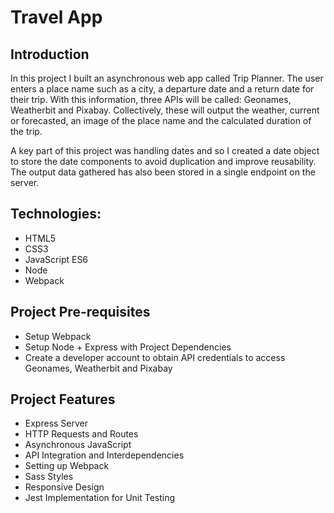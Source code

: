 # Travel App

## Introduction
In this project I built an asynchronous web app called Trip Planner. The user enters a place name such as a city, a departure date and a return date for their trip. With this information, three APIs will be called: Geonames, Weatherbit and Pixabay. Collectively, these will output the weather, current or forecasted, an image of the place name and the calculated duration of the trip.

A key part of this project was handling dates and so I created a date object to store the date components to avoid duplication and improve reusability. The output data gathered has also been stored in a single endpoint on the server.

## Technologies:
- HTML5
- CSS3
- JavaScript ES6
- Node
- Webpack

## Project Pre-requisites
- Setup Webpack
- Setup Node + Express with Project Dependencies
- Create a developer account to obtain API credentials to access Geonames, Weatherbit and Pixabay

## Project Features
- Express Server
- HTTP Requests and Routes
- Asynchronous JavaScript
- API Integration and Interdependencies
- Setting up Webpack
- Sass Styles
- Responsive Design
- Jest Implementation for Unit Testing
